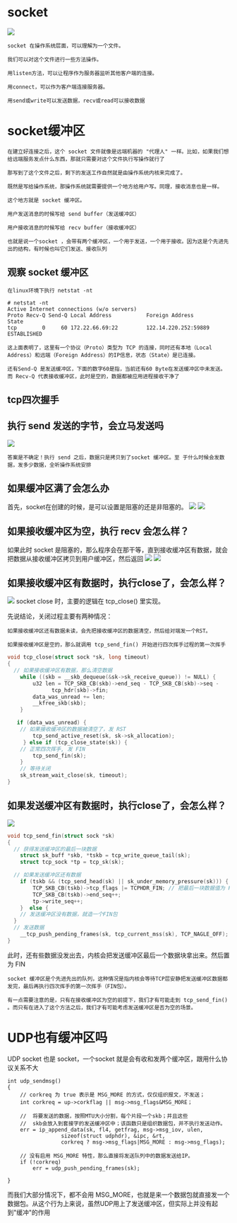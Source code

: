 # socket
![](.socket_images/socket_buffer.png)

    socket 在操作系统层面，可以理解为一个文件。
    
    我们可以对这个文件进行一些方法操作。
    
    用listen方法，可以让程序作为服务器监听其他客户端的连接。
    
    用connect，可以作为客户端连接服务器。
    
    用send或write可以发送数据，recv或read可以接收数据
# socket缓冲区

    在建立好连接之后，这个 socket 文件就像是远端机器的 "代理人" 一样。比如，如果我们想给远端服务发点什么东西，那就只需要对这个文件执行写操作就行了
    
    那写到了这个文件之后，剩下的发送工作自然就是由操作系统内核来完成了。

    既然是写给操作系统，那操作系统就需要提供一个地方给用户写。同理，接收消息也是一样。
    
    这个地方就是 socket 缓冲区。
    
    用户发送消息的时候写给 send buffer（发送缓冲区）
    
    用户接收消息的时候写给 recv buffer（接收缓冲区）
    
    也就是说一个socket ，会带有两个缓冲区，一个用于发送，一个用于接收。因为这是个先进先出的结构，有时候也叫它们发送、接收队列
## 观察 socket 缓冲区

    在linux环境下执行 netstat -nt 
```shell
# netstat -nt
Active Internet connections (w/o servers)
Proto Recv-Q Send-Q Local Address           Foreign Address         State      
tcp        0     60 172.22.66.69:22         122.14.220.252:59889    ESTABLISHED

```
    这上面表明了，这里有一个协议（Proto）类型为 TCP 的连接，同时还有本地（Local Address）和远端（Foreign Address）的IP信息，状态（State）是已连接。

    还有Send-Q 是发送缓冲区，下面的数字60是指，当前还有60 Byte在发送缓冲区中未发送。而 Recv-Q 代表接收缓冲区，此时是空的，数据都被应用进程接收干净了

## tcp四次握手
## 执行 send 发送的字节，会立马发送吗
![](.socket_images/socket_send.png)

    答案是不确定！执行 send 之后，数据只是拷贝到了socket 缓冲区。至 于什么时候会发数据，发多少数据，全听操作系统安排
## 如果缓冲区满了会怎么办
首先，socket在创建的时候，是可以设置是阻塞的还是非阻塞的。
![](.socket_images/send_block.png)
![](.socket_images/send_nonblock.png)

## 如果接收缓冲区为空，执行 recv 会怎么样？
如果此时 socket 是阻塞的，那么程序会在那干等，直到接收缓冲区有数据，就会把数据从接收缓冲区拷贝到用户缓冲区，然后返回
![](.socket_images/recv_block.png)
![](.socket_images/recv_nonblock.png)

## 如果接收缓冲区有数据时，执行close了，会怎么样？
![](.socket_images/recvbuf_nonEmpty.png)
socket close 时，主要的逻辑在 tcp_close() 里实现。

先说结论，关闭过程主要有两种情况：

    如果接收缓冲区还有数据未读，会先把接收缓冲区的数据清空，然后给对端发一个RST。
    
    如果接收缓冲区是空的，那么就调用 tcp_send_fin() 开始进行四次挥手过程的第一次挥手

```C
void tcp_close(struct sock *sk, long timeout)
{
  // 如果接收缓冲区有数据，那么清空数据
    while ((skb = __skb_dequeue(&sk->sk_receive_queue)) != NULL) {
        u32 len = TCP_SKB_CB(skb)->end_seq - TCP_SKB_CB(skb)->seq -
              tcp_hdr(skb)->fin;
        data_was_unread += len;
        __kfree_skb(skb);
    }

   if (data_was_unread) {
    // 如果接收缓冲区的数据被清空了，发 RST
        tcp_send_active_reset(sk, sk->sk_allocation);
     } else if (tcp_close_state(sk)) {
    // 正常四次挥手, 发 FIN
        tcp_send_fin(sk);
    }
    // 等待关闭
    sk_stream_wait_close(sk, timeout);
}
```
## 如果发送缓冲区有数据时，执行close了，会怎么样？
![](.socket_images/sendbuf_nonEmpty.png)
```c
void tcp_send_fin(struct sock *sk)
{
  // 获得发送缓冲区的最后一块数据
    struct sk_buff *skb, *tskb = tcp_write_queue_tail(sk);
    struct tcp_sock *tp = tcp_sk(sk);

  // 如果发送缓冲区还有数据
    if (tskb && (tcp_send_head(sk) || sk_under_memory_pressure(sk))) {
        TCP_SKB_CB(tskb)->tcp_flags |= TCPHDR_FIN; // 把最后一块数据值为 FIN 
        TCP_SKB_CB(tskb)->end_seq++;
        tp->write_seq++;
    }  else {
    // 发送缓冲区没有数据，就造一个FIN包
  }
  // 发送数据
    __tcp_push_pending_frames(sk, tcp_current_mss(sk), TCP_NAGLE_OFF);
}
```
此时，还有些数据没发出去，内核会把发送缓冲区最后一个数据块拿出来。然后置为 FIN

    socket 缓冲区是个先进先出的队列，这种情况是指内核会等待TCP层安静把发送缓冲区数据都发完，最后再执行四次挥手的第一次挥手（FIN包）。
    
    有一点需要注意的是，只有在接收缓冲区为空的前提下，我们才有可能走到 tcp_send_fin() 。而只有在进入了这个方法之后，我们才有可能考虑发送缓冲区是否为空的场景。

# UDP也有缓冲区吗
UDP socket 也是 socket，一个socket 就是会有收和发两个缓冲区，跟用什么协议关系不大
```shell
int udp_sendmsg()
{
    // corkreq 为 true 表示是 MSG_MORE 的方式，仅仅组织报文，不发送；
    int corkreq = up->corkflag || msg->msg_flags&MSG_MORE；

    //  将要发送的数据，按照MTU大小分割，每个片段一个skb；并且这些
    //  skb会放入到套接字的发送缓冲区中；该函数只是组织数据包，并不执行发送动作。
    err = ip_append_data(sk, fl4, getfrag, msg->msg_iov, ulen,
                 sizeof(struct udphdr), &ipc, &rt,
                 corkreq ? msg->msg_flags|MSG_MORE : msg->msg_flags);

    // 没有启用 MSG_MORE 特性，那么直接将发送队列中的数据发送给IP。 
    if (!corkreq)
        err = udp_push_pending_frames(sk);

}
```

而我们大部分情况下，都不会用  MSG_MORE，也就是来一个数据包就直接发一个数据包。从这个行为上来说，虽然UDP用上了发送缓冲区，但实际上并没有起到"缓冲"的作用
